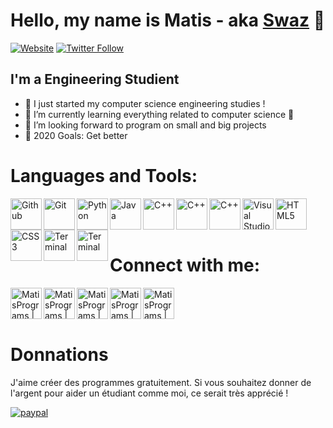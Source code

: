 # Hello, my name is Matis - aka [Swaz][github] 👋

[![Website](https://img.shields.io/website?label=MatisPrograms.com&style=for-the-badge&url=https://github.com/MatisPrograms)](https://codestackr.com)
[![Twitter Follow](https://img.shields.io/twitter/follow/MatisHerrmann?color=1DA1F2&logo=twitter&style=for-the-badge)](https://twitter.com/intent/follow?screen_name=MatisHerrmann)

## I'm a Engineering Studient

- 🔭 I just started my computer science engineering studies !
- 🌱 I’m currently learning everything related to computer science 🤣
- 👯 I’m looking forward to program on small and big projects
- 🥅 2020 Goals: Get better
# Languages and Tools:

[<img align="left" alt="Github" width="50px" src="https://img.icons8.com/ios-glyphs/2x/github.png"/>][github]
[<img align="left" alt="Git" width="50px" src="https://img.icons8.com/color/2x/git.png" />][git]
[<img align="left" alt="Python" width="50px" src="https://img.icons8.com/fluency/2x/python.png" />][python]
[<img align="left" alt="Java" width="50px" src="https://img.icons8.com/color/2x/java-coffee-cup-logo.png" />][java]
[<img align="left" alt="C++" width="50px" src="https://img.icons8.com/color/2x/c-plus-plus-logo.png" />][c++]
[<img align="left" alt="C++" width="50px" src="https://img.icons8.com/color/2x/intellij-idea.png" />][intelliJ]
[<img align="left" alt="C++" width="50px" src="https://img.icons8.com/color/2x/pycharm.png" />][pycharm]
[<img align="left" alt="Visual Studio Code" width="50px" src="https://img.icons8.com/fluency/2x/visual-studio-code-2019.png"/>][vs]
[<img align="left" alt="HTML5" width="50px" src="https://img.icons8.com/color/2x/html-5.png" />][html]
[<img align="left" alt="CSS3" width="50px" src="https://img.icons8.com/color/2x/css3.png" />][css]
[<img align="left" alt="Terminal" width="50px" src="https://upload.wikimedia.org/wikipedia/commons/0/01/Windows_Terminal_Logo_256x256.png" />][termianl]
[<img align="left" alt="Terminal" width="50px" src="https://docs.microsoft.com/fr-fr/powershell/media/index/ps_black_128.svg" />][powershell]

<br/>
<br/>
<br/>

# Connect with me:

[<img align="left" alt="MatisPrograms | Instagram" width="50px" src="https://cdn.jsdelivr.net/npm/simple-icons@v3/icons/github.svg" />][github]
[<img align="left" alt="MatisPrograms | Instagram" width="50px" src="https://cdn.jsdelivr.net/npm/simple-icons@v3/icons/facebook.svg" />][facebook]
[<img align="left" alt="MatisPrograms | Instagram" width="50px" src="https://cdn.jsdelivr.net/npm/simple-icons@v3/icons/instagram.svg" />][instagram]
[<img align="left" alt="MatisPrograms | YouTube" width="50px" src="https://cdn.jsdelivr.net/npm/simple-icons@v3/icons/youtube.svg" />][youtube]
[<img align="left" alt="MatisPrograms | Twitter" width="50px" src="https://cdn.jsdelivr.net/npm/simple-icons@v3/icons/twitter.svg" />][twitter]
<br/>
<br/>
<br/>

# Donnations
J'aime créer des programmes gratuitement. Si vous souhaitez donner de l'argent pour aider un étudiant comme moi, ce serait très apprécié !

[![paypal](https://www.paypalobjects.com/en_US/i/btn/btn_donateCC_LG.gif)](https://www.paypal.me/MatisHerrmann)

[twitter]: https://twitter.com/MatisHerrmann
[youtube]: https://www.youtube.com/channel/UC7MNTryoXwon4S9QAttDksg
[instagram]: https://www.instagram.com/matis.hrmn/
[facebook]: https://www.facebook.com/matis.herrmann
[github]: https://github.com/MatisPrograms/MatisPrograms
[vs]: https://code.visualstudio.com/
[html]: https://html.spec.whatwg.org/
[css]: https://www.w3.org/Style/CSS/
[java]: https://www.oracle.com/java/
[c++]: https://isocpp.org/
[python]: https://www.python.org/
[intellij]: https://www.jetbrains.com/idea/
[pycharm]: https://www.jetbrains.com/pycharm/
[git]: https://git-scm.com/
[termianl]: aka.ms/terminal
[powershell]: https://docs.microsoft.com/fr-fr/powershell/
[logos]: https://icones8.fr/icons